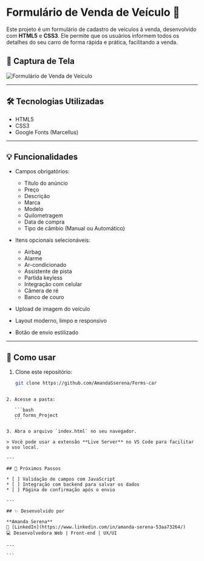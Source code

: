 
# Formulário de Venda de Veículo 🚗

Este projeto é um formulário de cadastro de veículos à venda, desenvolvido com **HTML5** e **CSS3**. Ele permite que os usuários informem todos os detalhes do seu carro de forma rápida e prática, facilitando a venda.

## 📸 Captura de Tela

![Formulário de Venda de Veículo]()

---

## 🛠 Tecnologias Utilizadas

- HTML5  
- CSS3  
- Google Fonts (Marcellus)

---

## 💡 Funcionalidades

- Campos obrigatórios:
  - Título do anúncio
  - Preço
  - Descrição
  - Marca
  - Modelo
  - Quilometragem
  - Data de compra
  - Tipo de câmbio (Manual ou Automático)

- Itens opcionais selecionáveis:
  - Airbag
  - Alarme
  - Ar-condicionado
  - Assistente de pista
  - Partida keyless
  - Integração com celular
  - Câmera de ré
  - Banco de couro

- Upload de imagem do veículo  
- Layout moderno, limpo e responsivo  
- Botão de envio estilizado

---

## 📂 Como usar

1. Clone este repositório:
   ```bash
   git clone https://github.com/AmandaSserena/Forms-car
````

2. Acesse a pasta:

   ```bash
   cd forms_Project
   ```

3. Abra o arquivo `index.html` no seu navegador.

> Você pode usar a extensão **Live Server** no VS Code para facilitar o uso local.

---

## 🚀 Próximos Passos

* [ ] Validação de campos com JavaScript
* [ ] Integração com backend para salvar os dados
* [ ] Página de confirmação após o envio

---

## ✨ Desenvolvido por

**Amanda Serena**
🔗 [LinkedIn](https://www.linkedin.com/in/amanda-serena-53aa73264/)
💻 Desenvolvedora Web | Front-end | UX/UI

---

```
